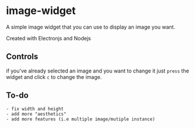 # image-widget

A simple image widget that you can use to display an image you want.

Created with Electronjs and Nodejs

## Controls

if you've already selected an image and you want to change it just ``press`` the widget and click ``c`` to change the image.

## To-do
    - fix width and height
    - add more "aesthetics"
    - add more features (i.e multiple image/mutiple instance)